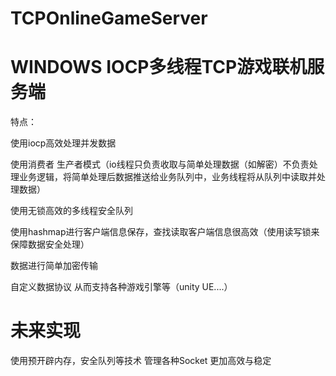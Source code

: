 # TCPOnlineGameServer
WINDOWS IOCP多线程TCP游戏联机服务端
===========================================================================

特点：

使用iocp高效处理并发数据

使用消费者 生产者模式（io线程只负责收取与简单处理数据（如解密）不负责处理业务逻辑，将简单处理后数据推送给业务队列中，业务线程将从队列中读取并处理数据）

使用无锁高效的多线程安全队列

使用hashmap进行客户端信息保存，查找读取客户端信息很高效（使用读写锁来保障数据安全处理）

数据进行简单加密传输

自定义数据协议 从而支持各种游戏引擎等（unity UE....）



未来实现
=========================================================

使用预开辟内存，安全队列等技术 管理各种Socket 更加高效与稳定




